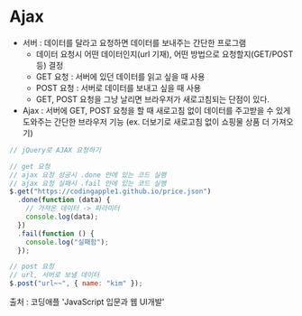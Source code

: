 # Ajax

- 서버 : 데이터를 달라고 요청하면 데이터를 보내주는 간단한 프로그램
  - 데이터 요청시 어떤 데이터인지(url 기재), 어떤 방법으로 요청할지(GET/POST 등) 결정
  - GET 요청 : 서버에 있던 데이터를 읽고 싶을 때 사용
  - POST 요청 : 서버로 데이터를 보내고 싶을 때 사용
  - GET, POST 요청을 그냥 날리면 브라우저가 새로고침되는 단점이 있다.
- Ajax : 서버에 GET, POST 요청을 할 때 새로고침 없이 데이터를 주고받을 수 있게 도와주는 간단한 브라우저 기능 (ex. 더보기로 새로고침 없이 쇼핑물 상품 더 가져오기)

```jsx
// jQuery로 AJAX 요청하기

// get 요청
// ajax 요청 성공시 .done 안에 있는 코드 실행
// ajax 요청 실패시 .fail 안에 있는 코드 실행
$.get("https://codingapple1.github.io/price.json")
  .done(function (data) {
    // 가져온 데이터 -> 파라미터
    console.log(data);
  })
  .fail(function () {
    console.log("실패함");
  });

// post 요청
// url, 서버로 보낼 데이터
$.post("url~~", { name: "kim" });
```

출처 : 코딩애플 'JavaScript 입문과 웹 UI개발'

